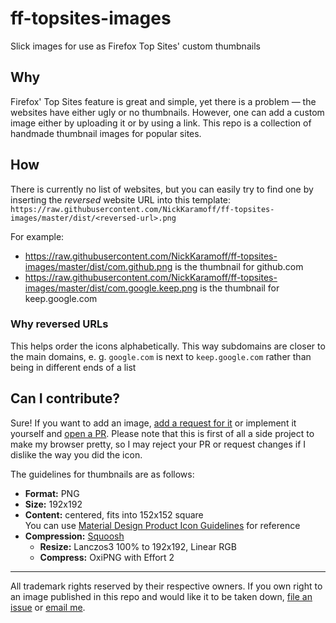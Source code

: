 # ff-topsites-images
Slick images for use as Firefox Top Sites' custom thumbnails

## Why

Firefox' Top Sites feature is great and simple, yet there is a problem — the websites have either ugly or no thumbnails. However, one can add a custom image either by uploading it or by using a link. This repo is a collection of handmade thumbnail images for popular sites.

## How

There is currently no list of websites, but you can easily try to find one by inserting the _reversed_ website URL into this template: `https://raw.githubusercontent.com/NickKaramoff/ff-topsites-images/master/dist/<reversed-url>.png`

For example:
  - https://raw.githubusercontent.com/NickKaramoff/ff-topsites-images/master/dist/com.github.png is the thumbnail for github.com
  - https://raw.githubusercontent.com/NickKaramoff/ff-topsites-images/master/dist/com.google.keep.png is the thumbnail for keep.google.com

### Why reversed URLs

This helps order the icons alphabetically. This way subdomains are closer to the main domains, e. g. `google.com` is next to `keep.google.com` rather than being in different ends of a list

## Can I contribute?

Sure! If you want to add an image, [add a request for it][new-issue] or implement it yourself and [open a PR][new-pr]. Please note that this is first of all a side project to make my browser pretty, so I may reject your PR or request changes if I dislike the way you did the icon.

The guidelines for thumbnails are as follows:
  - **Format:** PNG
  - **Size:** 192x192
  - **Content:** centered, fits into 152x152 square  
    You can use [Material Design Product Icon Guidelines](https://material.io/design/iconography/product-icons.html#grid-and-keyline-shapes) for reference
  - **Compression:** [Squoosh](https://squoosh.app/)
    - **Resize:** Lanczos3 100% to 192x192, Linear RGB
    - **Compress:** OxiPNG with Effort 2

----

All trademark rights reserved by their respective owners. If you own right to an image published in this repo and would like it to be taken down, [file an issue][new-issue] or [email me](copyright@karamoff.dev).

[new-issue]: https://github.com/NickKaramoff/ff-topsites-images/issues/new
[new-pr]: https://github.com/NickKaramoff/ff-topsites-images/compare
